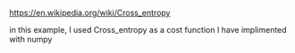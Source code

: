 https://en.wikipedia.org/wiki/Cross_entropy

in this example, I used Cross_entropy as a cost function 
I have implimented with numpy
